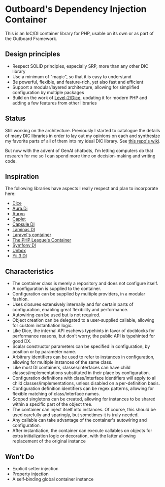 # Outboard's Dependency Injection Container

This is an IoC/DI container library for PHP, usable on its own or as part of the Outboard Framework.

## Design principles
- Respect SOLID principles, especially SRP, more than any other DIC library
- Use a minimum of "magic", so that it is easy to understand
- Be powerful, flexible, and feature-rich, yet also fast and efficient
- Support a modular/layered architecture, allowing for simplified configuration by multiple packages
- Build on the work of [Level-2/Dice](https://github.com/Level-2/Dice), updating it for modern PHP and adding a few
  features from other libraries

## Status
Still working on the architecture.
Previously I started to catalogue the details of many DIC libraries in order to
lay out my opinions on each and synthesize my favorite parts of all of them into
my ideal DIC library. See [this repo's wiki](https://github.com/outboardphp/di/wiki).

But now with the advent of GenAI chatbots, I'm letting computers do that research
for me so I can spend more time on decision-making and writing code.

## Inspiration
The following libraries have aspects I really respect and plan to incorporate here:
- [Dice](https://github.com/Level-2/Dice)
- [Aura.Di](https://github.com/auraphp/Aura.Di)
- [Auryn](https://github.com/rdlowrey/auryn)
- [Caplet](https://github.com/pmjones/caplet)
- [Capsule DI](https://github.com/capsulephp/di)
- [Laminas DI](https://github.com/laminas/laminas-di)
- [Laravel's container](https://github.com/illuminate/container)
- [The PHP League's Container](https://github.com/thephpleague/container)
- [Symfony DI](https://github.com/symfony/dependency-injection)
- [Unbox](https://github.com/mindplay-dk/unbox)
- [Yii 3 DI](https://github.com/yiisoft/di)

## Characteristics
- The container class is merely a repository and does not configure itself. A configuration is supplied to the container.
- Configuration can be supplied by multiple providers, in a modular fashion.
- Uses closures extensively internally and for certain parts of configuration, enabling great flexibility and performance.
- Autowiring can be used but is not required.
- Object creation can be delegated to a user-supplied callable, allowing for custom instantiation logic.
- Like Dice, the internal API eschews typehints in favor of docblocks for performance reasons, but don't worry;
the public API is typehinted for good DX.
- Scalar constructor parameters can be specified in configuration, by position or by parameter name.
- Arbitrary identifiers can be used to refer to instances in configuration, allowing for multiple instances of the same class.
- Like most DI containers, classes/interfaces can have child classes/implementations substituted in their place by configuration.
- Configuration definitions with class/interface identifiers will apply to all child classes/implementations, unless
disabled on a per-definition basis.
- Configuration definition identifiers can be regex patterns, allowing for flexible matching of class/interface names.
- Scoped singletons can be created, allowing for instances to be shared within a specific part of the object tree.
- The container can inject itself into instances. Of course, this should be used carefully and sparingly, but sometimes it is truly needed.
- Any callable can take advantage of the container's autowiring and configuration.
- After instantiation, the container can execute callables on objects for extra initialization logic or decoration, with the
latter allowing replacement of the original instance

## Won't Do
- Explicit setter injection
- Property injection
- A self-binding global container instance
